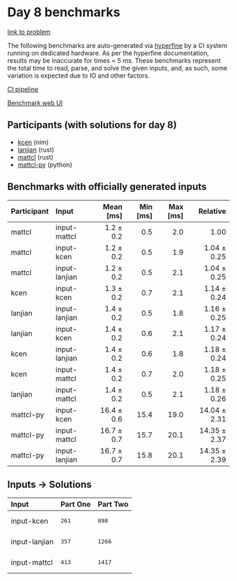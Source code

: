 # Day 8 benchmarks

[link to problem](https://adventofcode.com/2024/day/8)

The following benchmarks are auto-generated via
[hyperfine](https://github.com/sharkdp/hyperfine) by a CI system running on
dedicated hardware. As per the hyperfine documentation, results may be
inaccurate for times < 5 ms. These benchmarks represent the total time to read,
parse, and solve the given inputs, and, as such, some variation is expected due
to IO and other factors.

[CI pipeline](http://ci.papercode.net:8080/teams/main/pipelines/aoc2024)

[Benchmark web UI](https://aoc.ancalagon.black)


## Participants (with solutions for day 8)

- [kcen](https://github.com/kcen/aoc2024) (nim)
- [lanjian](https://github.com/lanjian/aoc-2024) (rust)
- [mattcl](https://github.com/mattcl/aoc2024) (rust)
- [mattcl-py](https://github.com/mattcl/aoc2024-py) (python)


## Benchmarks with officially generated inputs

| Participant | Input | Mean [ms] | Min [ms] | Max [ms] | Relative |
|:---|:---|---:|---:|---:|---:|
| mattcl | input-mattcl | 1.2 ± 0.2 | 0.5 | 2.0 | 1.00 |
| mattcl | input-kcen | 1.2 ± 0.2 | 0.5 | 1.9 | 1.04 ± 0.25 |
| mattcl | input-lanjian | 1.2 ± 0.2 | 0.5 | 2.1 | 1.04 ± 0.25 |
| kcen | input-kcen | 1.3 ± 0.2 | 0.7 | 2.1 | 1.14 ± 0.24 |
| lanjian | input-lanjian | 1.4 ± 0.2 | 0.5 | 1.8 | 1.16 ± 0.25 |
| lanjian | input-kcen | 1.4 ± 0.2 | 0.6 | 2.1 | 1.17 ± 0.24 |
| kcen | input-lanjian | 1.4 ± 0.2 | 0.6 | 1.8 | 1.18 ± 0.24 |
| kcen | input-mattcl | 1.4 ± 0.2 | 0.7 | 2.0 | 1.18 ± 0.25 |
| lanjian | input-mattcl | 1.4 ± 0.2 | 0.5 | 2.1 | 1.18 ± 0.26 |
| mattcl-py | input-kcen | 16.4 ± 0.6 | 15.4 | 19.0 | 14.04 ± 2.31 |
| mattcl-py | input-mattcl | 16.7 ± 0.7 | 15.7 | 20.1 | 14.35 ± 2.37 |
| mattcl-py | input-lanjian | 16.7 ± 0.7 | 15.8 | 20.1 | 14.35 ± 2.39 |


## Inputs -> Solutions

| Input | Part One | Part Two |
|:---|:---|:---|
|input-kcen|<pre>261</pre>|<pre>898</pre>|
|input-lanjian|<pre>357</pre>|<pre>1266</pre>|
|input-mattcl|<pre>413</pre>|<pre>1417</pre>|